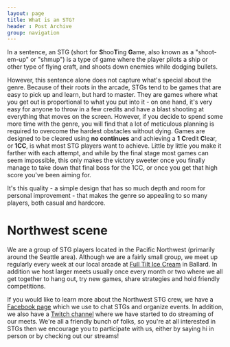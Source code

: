 ```yaml
---
layout: page
title: What is an STG?
header : Post Archive
group: navigation
---
```


In a sentence, an STG (short for **S**hoo**T**ing **G**ame, also known as a "shoot-em-up" or "shmup")
is a type of game where the player pilots a ship or other type of flying craft, and shoots down
enemies while dodging bullets.

However, this sentence alone does not capture what's special about the genre. Because of their roots
in the arcade, STGs tend to be games that are easy to pick up and learn, but hard to master. They
are games where what you get out is proportional to what you put into it - on one hand, it's very
easy for anyone to throw in a few credits and have a blast shooting at everything that moves on the
screen. However, if you decide to spend some more time with the genre, you will find that a lot of
meticulous planning is required to overcome the hardest obstacles without dying. Games are designed
to be cleared using **no continues** and achieving a **1** **C**redit **C**lear, or **1CC**, is what
most STG players want to achieve. Little by little you make it farther with each attempt, and while
by the final stage most games can seem impossible, this only makes the victory sweeter once you
finally manage to take down that final boss for the 1CC, or once you get that high score you've been
aiming for.

It's this quality - a simple design that has so much depth and room for personal improvement - that
makes the genre so appealing to so many players, both casual and hardcore.

Northwest scene
===============

We are a group of STG players located in the Pacific Northwest (primarily around the Seattle
area). Although we are a fairly small group, we meet up regularly every week at our local arcade at
[Full Tilt Ice Cream](http://www.yelp.com/biz/full-tilt-ice-cream-seattle-5) in Ballard. In addition
we host larger meets usually once every month or two where we all get together to hang out, try new
games, share strategies and hold friendly competitions.

If you would like to learn more about the Northwest STG crew, we have a
[Facebook page](https://www.facebook.com/groups/272373159478539/) which we use to chat STGs and
organize events. In addition, we also have a [Twitch channel](http://twitch.tv/pdp80) where we have
started to do streaming of our meets. We're all a friendly bunch of folks, so you're at all
interested in STGs then we encourage you to participate with us, either by saying hi in person or by
checking out our streams!
